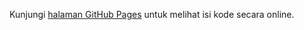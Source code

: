 Kunjungi [halaman GitHub Pages](https://Yuspandiparhan.github.io/pemrogweb) untuk melihat isi kode secara online.
